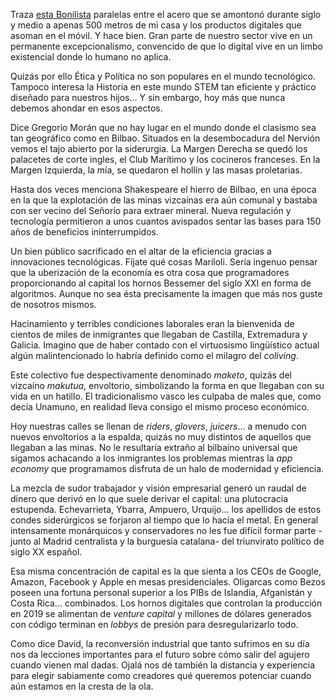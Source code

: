 Traza [esta Bonilista](https://mailchi.mp/bonillaware/altos-hornos) paralelas entre el acero que se amontonó durante siglo y medio a apenas 500 metros de mi casa y los productos digitales que asoman en el móvil. Y hace bien. Gran parte de nuestro sector vive en un permanente excepcionalismo, convencido de que lo digital vive en un limbo existencial donde lo humano no aplica.

Quizás por ello Ética y Política no son populares en el mundo tecnológico. Tampoco interesa la Historia en este mundo STEM tan eficiente y práctico diseñado para nuestros hijos… Y sin embargo, hoy más que nunca debemos ahondar en esos aspectos.

Dice Gregorio Morán que no hay lugar en el mundo donde el clasismo sea tan geográfico como en Bilbao. Situados en la desembocadura del Nervión vemos el tajo abierto por la siderurgia. La Margen Derecha se quedó los palacetes de corte ingles, el Club Marítimo y los cocineros franceses. En la Margen Izquierda, la mía, se quedaron el hollín y las masas proletarias.

Hasta dos veces menciona Shakespeare el hierro de Bilbao, en una época en la que la explotación de las minas vizcaínas era aún comunal y bastaba con ser vecino del Señorío para extraer mineral. Nueva regulación y tecnología permitieron a unos cuantos avispados sentar las bases para 150 años de beneficios ininterrumpidos.

Un bien público sacrificado en el altar de la eficiencia gracias a innovaciones tecnológicas. Fíjate qué cosas Mariloli. Sería ingenuo pensar que la uberización de la economía es otra cosa que programadores proporcionando al capital los hornos Bessemer del siglo XXI en forma de algoritmos. Aunque no sea ésta precisamente la imagen que más nos guste de nosotros mismos.

Hacinamiento y terribles condiciones laborales eran la bienvenida de cientos de miles de inmigrantes que llegaban de Castilla, Extremadura y Galicia. Imagino que de haber contado con el virtuosismo lingüístico actual algún malintencionado lo habría definido como el milagro del *coliving*.

Este colectivo fue despectivamente denominado *maketo*, quizás del vizcaíno *makutua*, envoltorio, simbolizando la forma en que llegaban con su vida en un hatillo. El tradicionalismo vasco les culpaba de males que, como decía Unamuno, en realidad lleva consigo el mismo proceso económico.

Hoy nuestras calles se llenan de *riders*, *glovers*, *juicers*… a menudo con nuevos envoltorios a la espalda, quizás no muy distintos de aquellos que llegaban a las minas. No le resultaría extraño al bilbaíno universal que sigamos achacando a los inmigrantes los problemas mientras la *app economy* que programamos disfruta de un halo de modernidad y eficiencia.

La mezcla de sudor trabajador y visión empresarial generó un raudal de dinero que derivó en lo que suele derivar el capital: una plutocracia estupenda. Echevarrieta, Ybarra, Ampuero, Urquijo… los apellidos de estos condes siderúrgicos se forjaron al tiempo que lo hacía el metal. En general intensamente monárquicos y conservadores no les fue difícil formar parte -junto al Madrid centralista y la burguesía catalana- del triunvirato político de siglo XX español.

Esa misma concentración de capital es la que sienta a los CEOs de Google, Amazon, Facebook y Apple en mesas presidenciales. Oligarcas como Bezos poseen una fortuna personal superior a los PIBs de Islandia, Afganistán y Costa Rica… combinados. Los hornos digitales que controlan la producción en 2019 se alimentan de *venture capital* y millones de dólares generados con código terminan en *lobbys* de presión para desregularizarlo todo.

Como dice David, la reconversión industrial que tanto sufrimos en su día nos da lecciones importantes para el futuro sobre cómo salir del agujero cuando vienen mal dadas. Ojalá nos dé también la distancia y experiencia para elegir sabiamente como creadores qué queremos potenciar cuando aún estamos en la cresta de la ola.
